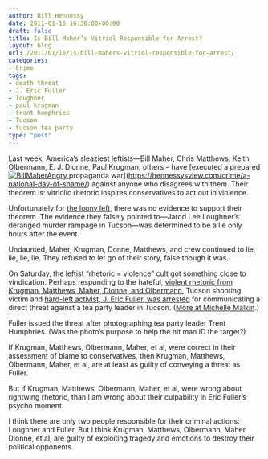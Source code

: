 ```yaml
---
author: Bill Hennessy
date: 2011-01-16 16:30:00+00:00
draft: false
title: Is Bill Maher’s Vitriol Responsible for Arrest?
layout: blog
url: /2011/01/16/is-bill-mahers-vitriol-responsible-for-arrest/
categories:
- Crime
tags:
- death threat
- J. Eric Fuller
- loughner
- paul krugman
- trent humphries
- Tucson
- tucson tea party
type: "post"
---
```


Last week, America’s sleaziest leftists—Bill Maher, Chris Matthews, Keith Olbermann, E. J. Dionne, Paul Krugman, others – have [executed a prepared [![BillMaherAngry](https://hennessysview.com/wp-content/uploads/2011/01/BillMaherAngry_thumb.jpg)
](https://hennessysview.com/wp-content/uploads/2011/01/BillMaherAngry.jpg)propaganda war](https://hennessysview.com/crime/a-national-day-of-shame/) against anyone who disagrees with them. Their theorem is: vitriolic rhetoric inspires conservatives to act out in violence.

 

Unfortunately for [the loony left](https://gatewaypundit.rightnetwork.com/2011/01/figures-charles-johnsons-hero-arrested-for-threatening-to-kill-tea-party-leader-on-national-tv/), there was no evidence to support their theorem. The evidence they falsely pointed to—Jarod Lee Loughner’s deranged murder rampage in Tucson—was determined to be a lie only hours after the event.

 

Undaunted, Maher, Krugman, Donne, Matthews, and crew continued to lie, lie, lie, lie. They refused to let go of their story, false though it was.

 

On Saturday, the leftist “rhetoric = violence” cult got something close to vindication. Perhaps responding to the hateful, [violent rhetoric from Krugman, Matthews, Maher, Dionne, and Olbermann](https://hotair.com/archives/2011/01/15/quotes-of-the-day-570/), Tucson shooting victim and [hard-left activist, J. Eric Fuller, was arrested](https://biggovernment.com/publius/2011/01/16/activist-who-made-death-threat-to-tea-party-leader-committed-for-a-psychiatric-evaluation/?utm_source=feedburner&utm_medium=feed&utm_campaign=Feed:+BigGovernment+(Big+Government)) for communicating a direct threat against a tea party leader in Tucson. ([More at Michelle Malkin](https://michellemalkin.com/2011/01/15/tucson-shooting-victim-charged-for-death-threat-to-tea-party-leader/).)

 

Fuller issued the threat after photographing tea party leader Trent Humphries. (Was the photo’s purpose to help the hit man ID the target?)

 

If Krugman, Matthews, Olbermann, Maher, et al, were correct in their assessment of blame to conservatives, then Krugman, Matthews, Olbermann, Maher, et al, are at least as guilty of conveying a threat as Fuller.

 

But if Krugman, Matthews, Olbermann, Maher, et al, were wrong about rightwing rhetoric, than I am wrong about their culpability in Eric Fuller’s psycho moment.

 

I think there are only two people responsible for their criminal actions: Loughner and Fuller. But I think Krugman, Matthews, Olbermann, Maher, Dionne, et al, are guilty of exploiting tragedy and emotions to destroy their political opponents.
